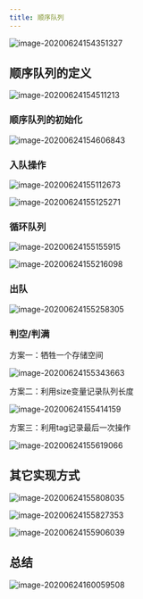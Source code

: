 ```yaml
---
title: 顺序队列
---
```

 

![image-20200624154351327](https://cdn.jsdelivr.net/gh/KimYangOfCat/MyPicStorage/2021-CSPostgraduate-408/20200810010502.jpg)

## 顺序队列的定义

![image-20200624154511213](https://cdn.jsdelivr.net/gh/KimYangOfCat/MyPicStorage/2021-CSPostgraduate-408/20200810010511.jpg)

### 顺序队列的初始化

![image-20200624154606843](https://cdn.jsdelivr.net/gh/KimYangOfCat/MyPicStorage/2021-CSPostgraduate-408/20200810010516.jpg)

### 入队操作

![image-20200624155112673](https://cdn.jsdelivr.net/gh/KimYangOfCat/MyPicStorage/2021-CSPostgraduate-408/20200810010521.jpg)

![image-20200624155125271](https://cdn.jsdelivr.net/gh/KimYangOfCat/MyPicStorage/2021-CSPostgraduate-408/20200810010527.jpg)

### 循环队列

![image-20200624155155915](https://cdn.jsdelivr.net/gh/KimYangOfCat/MyPicStorage/2021-CSPostgraduate-408/20200810010537.jpg)

![image-20200624155216098](https://cdn.jsdelivr.net/gh/KimYangOfCat/MyPicStorage/2021-CSPostgraduate-408/20200810010542.jpg)

### 出队

![image-20200624155258305](https://cdn.jsdelivr.net/gh/KimYangOfCat/MyPicStorage/2021-CSPostgraduate-408/20200810010547.jpg)

### 判空/判满

方案一：牺牲一个存储空间

![image-20200624155343663](https://cdn.jsdelivr.net/gh/KimYangOfCat/MyPicStorage/2021-CSPostgraduate-408/20200810010552.jpg)

方案二：利用size变量记录队列长度

![image-20200624155414159](https://cdn.jsdelivr.net/gh/KimYangOfCat/MyPicStorage/2021-CSPostgraduate-408/20200810010559.jpg)

方案三：利用tag记录最后一次操作

![image-20200624155619066](https://cdn.jsdelivr.net/gh/KimYangOfCat/MyPicStorage/2021-CSPostgraduate-408/20200810010605.jpg)

## 其它实现方式

![image-20200624155808035](https://cdn.jsdelivr.net/gh/KimYangOfCat/MyPicStorage/2021-CSPostgraduate-408/20200810010616.jpg)

![image-20200624155827353](https://cdn.jsdelivr.net/gh/KimYangOfCat/MyPicStorage/2021-CSPostgraduate-408/20200810010620.jpg)

![image-20200624155906039](https://cdn.jsdelivr.net/gh/KimYangOfCat/MyPicStorage/2021-CSPostgraduate-408/20200810010625.jpg)

## 总结

![image-20200624160059508](https://cdn.jsdelivr.net/gh/KimYangOfCat/MyPicStorage/2021-CSPostgraduate-408/20200810010648.jpg)
